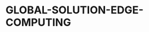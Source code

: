 # GLOBAL-SOLUTION-EDGE-COMPUTING

<title> Projeto de Controle de Carregamento de Energia com Arduino <title/>

